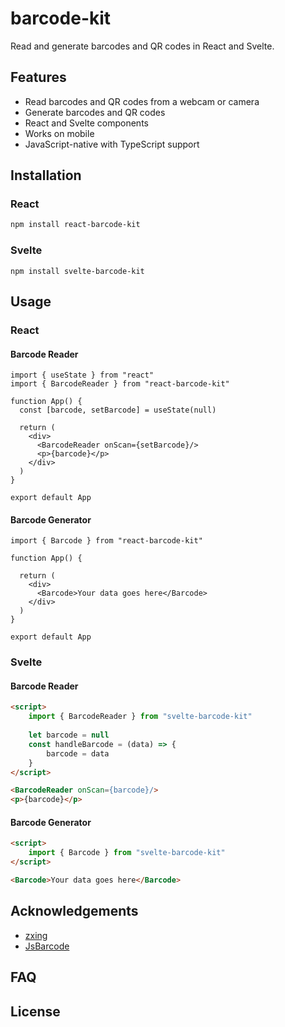 # barcode-kit

Read and generate barcodes and QR codes in React and Svelte.

## Features

- Read barcodes and QR codes from a webcam or camera
- Generate barcodes and QR codes
- React and Svelte components
- Works on mobile
- JavaScript-native with TypeScript support


## Installation

### React
```bash
npm install react-barcode-kit
```

### Svelte
```
npm install svelte-barcode-kit
```

## Usage

### React

#### Barcode Reader

```tsx
import { useState } from "react"
import { BarcodeReader } from "react-barcode-kit"

function App() {
  const [barcode, setBarcode] = useState(null)

  return (
    <div>
      <BarcodeReader onScan={setBarcode}/>
      <p>{barcode}</p>
    </div>
  )
}

export default App
```

#### Barcode Generator

```tsx
import { Barcode } from "react-barcode-kit"

function App() {

  return (
    <div>
      <Barcode>Your data goes here</Barcode>
    </div>
  )
}

export default App
```

### Svelte

#### Barcode Reader

```html
<script>
    import { BarcodeReader } from "svelte-barcode-kit"
    
    let barcode = null
    const handleBarcode = (data) => {
        barcode = data
    }
</script>

<BarcodeReader onScan={barcode}/>
<p>{barcode}</p>
```

#### Barcode Generator

```html
<script>
    import { Barcode } from "svelte-barcode-kit"
</script>

<Barcode>Your data goes here</Barcode>
```



## Acknowledgements

- [zxing](https://github.com/zxing-js/library)
- [JsBarcode](https://github.com/lindell/JsBarcode)

## FAQ




## License